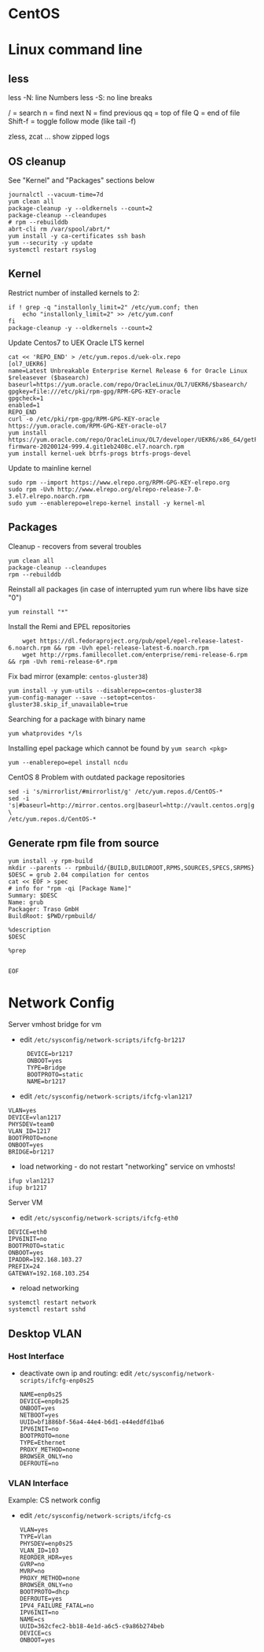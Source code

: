 # CentOS

# Linux command line

## less
less -N: line Numbers
less -S: no line breaks

/ = search
n = find next
N = find previous
qq = top of file
Q  = end of file
Shift-f = toggle follow mode (like tail -f)


zless, zcat ... show zipped logs

OS cleanup
----------

See "Kernel" and "Packages" sections below


    journalctl --vacuum-time=7d
    yum clean all
    package-cleanup -y --oldkernels --count=2
    package-cleanup --cleandupes
    # rpm --rebuilddb
    abrt-cli rm /var/spool/abrt/*
    yum install -y ca-certificates ssh bash
    yum --security -y update
    systemctl restart rsyslog
    


Kernel
------

Restrict number of installed kernels to 2:

    if ! grep -q "installonly_limit=2" /etc/yum.conf; then
        echo "installonly_limit=2" >> /etc/yum.conf
    fi
    package-cleanup -y --oldkernels --count=2


Update Centos7 to UEK Oracle LTS kernel 

```
cat << 'REPO_END' > /etc/yum.repos.d/uek-olx.repo
[ol7_UEKR6]
name=Latest Unbreakable Enterprise Kernel Release 6 for Oracle Linux $releasever ($basearch)
baseurl=https://yum.oracle.com/repo/OracleLinux/OL7/UEKR6/$basearch/
gpgkey=file:///etc/pki/rpm-gpg/RPM-GPG-KEY-oracle
gpgcheck=1
enabled=1
REPO_END
curl -o /etc/pki/rpm-gpg/RPM-GPG-KEY-oracle https://yum.oracle.com/RPM-GPG-KEY-oracle-ol7
yum install https://yum.oracle.com/repo/OracleLinux/OL7/developer/UEKR6/x86_64/getPackage/linux-firmware-20200124-999.4.git1eb2408c.el7.noarch.rpm
yum install kernel-uek btrfs-progs btrfs-progs-devel
```




Update to mainline kernel

    sudo rpm --import https://www.elrepo.org/RPM-GPG-KEY-elrepo.org
    sudo rpm -Uvh http://www.elrepo.org/elrepo-release-7.0-3.el7.elrepo.noarch.rpm 
    sudo yum --enablerepo=elrepo-kernel install -y kernel-ml






Packages
--------

Cleanup - recovers from several troubles

    yum clean all
    package-cleanup --cleandupes
    rpm --rebuilddb

Reinstall all packages (in case of interrupted yum run where libs have size "0")

    yum reinstall "*"


Install the Remi and EPEL repositories

        wget https://dl.fedoraproject.org/pub/epel/epel-release-latest-6.noarch.rpm && rpm -Uvh epel-release-latest-6.noarch.rpm
        wget http://rpms.famillecollet.com/enterprise/remi-release-6.rpm && rpm -Uvh remi-release-6*.rpm

Fix bad mirror (example: `centos-gluster38`)

    yum install -y yum-utils --disablerepo=centos-gluster38
    yum-config-manager --save --setopt=centos-gluster38.skip_if_unavailable=true

Searching for a package with binary name

    yum whatprovides */ls

Installing epel package which cannot be found by `yum search <pkg>`

    yum --enablerepo=epel install ncdu

CentOS 8 Problem with outdated package repositories

    sed -i 's/mirrorlist/#mirrorlist/g' /etc/yum.repos.d/CentOS-*
    sed -i 's|#baseurl=http://mirror.centos.org|baseurl=http://vault.centos.org|g' \
    /etc/yum.repos.d/CentOS-*

Generate rpm file from source
-----------------------------

```
yum install -y rpm-build
mkdir --parents -- rpmbuild/{BUILD,BUILDROOT,RPMS,SOURCES,SPECS,SRPMS}
$DESC = grub 2.04 compilation for centos
cat << EOF > spec
# info for "rpm -qi [Package Name]"
Summary: $DESC
Name: grub
Packager: Traso GmbH
BuildRoot: $PWD/rpmbuild/

%description
$DESC

%prep


EOF

```


# Network Config

Server vmhost bridge for vm

* edit `/etc/sysconfig/network-scripts/ifcfg-br1217`

        DEVICE=br1217
        ONBOOT=yes
        TYPE=Bridge
        BOOTPROTO=static
        NAME=br1217

* edit `/etc/sysconfig/network-scripts/ifcfg-vlan1217`
```
VLAN=yes
DEVICE=vlan1217
PHYSDEV=team0
VLAN_ID=1217
BOOTPROTO=none
ONBOOT=yes
BRIDGE=br1217
```

* load networking - do not restart "networking" service on vmhosts!
```
ifup vlan1217
ifup br1217
```

Server VM

* edit `/etc/sysconfig/network-scripts/ifcfg-eth0`
```
DEVICE=eth0
IPV6INIT=no
BOOTPROTO=static
ONBOOT=yes
IPADDR=192.168.103.27
PREFIX=24
GATEWAY=192.168.103.254
```

* reload networking
```
systemctl restart network
systemctl restart sshd
```

## Desktop VLAN

### Host Interface

* deactivate own ip and routing: edit `/etc/sysconfig/network-scripts/ifcfg-enp0s25` 
	```
	NAME=enp0s25
	DEVICE=enp0s25
	ONBOOT=yes
	NETBOOT=yes
	UUID=bf1886bf-56a4-44e4-b6d1-e44eddfd1ba6
	IPV6INIT=no
	BOOTPROTO=none
	TYPE=Ethernet
	PROXY_METHOD=none
	BROWSER_ONLY=no
	DEFROUTE=no
	```

### VLAN Interface

Example: CS network config
* edit `/etc/sysconfig/network-scripts/ifcfg-cs`
	```
	VLAN=yes
	TYPE=Vlan
	PHYSDEV=enp0s25
	VLAN_ID=103
	REORDER_HDR=yes
	GVRP=no
	MVRP=no
	PROXY_METHOD=none
	BROWSER_ONLY=no
	BOOTPROTO=dhcp
	DEFROUTE=yes
	IPV4_FAILURE_FATAL=no
	IPV6INIT=no
	NAME=cs
	UUID=362cfec2-bb18-4e1d-a6c5-c9a86b274beb
	DEVICE=cs
	ONBOOT=yes
	```
